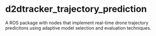 # d2dtracker_trajectory_prediction
A ROS package with nodes that implement real-time drone trajectory predicitons using adaptive model selection and evaluation techniques. 
